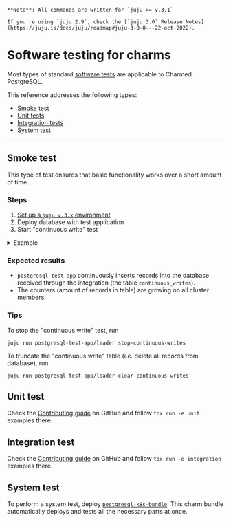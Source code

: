 


```{note}
**Note**: All commands are written for `juju >= v.3.1`

If you're using `juju 2.9`, check the [`juju 3.0` Release Notes](https://juju.is/docs/juju/roadmap#juju-3-0-0---22-oct-2022).
```

# Software testing for charms

Most types of standard [software tests](https://en.wikipedia.org/wiki/Software_testing) are applicable to Charmed PostgreSQL.

This reference addresses the following types:

* [Smoke test](#smoke)
* [Unit tests](#unit)
* [Integration tests](#integration)
* [System test](#system)

---

<!--TODO: table with other test types
Smoke: 
[u]Complexity[/u]: trivial<br/>
[u]Speed[/u]: fast<br/>

Unit: ...
-->

## Smoke test
This type of test ensures that basic functionality works over a short amount of time.
### Steps
1. [Set up a `juju v.3.x` environment](/tutorial/1-set-up-environment)
2. Deploy database with test application
3. Start "continuous write" test

<details><summary>Example</summary>

```shell
juju add-model smoke-test

juju deploy postgresql-k8s --trust --channel 14/edge
juju scale-application postgresql-k8s 3 # (optional)

juju deploy postgresql-test-app
juju integrate postgresql-test-app:first-database postgresql-k8s

# Start "continuous write" test:
juju run postgresql-test-app/leader start-continuous-writes

export user=operator
export pass=$(juju run postgresql-k8s/leader get-password username=${user} | yq '.. | select(. | has("password")).password')
export relname=first-database
export ip=$(juju show-unit postgresql-k8s/0 --endpoint database | yq '.. | select(. | has("public-address")).public-address')
export db=$(juju show-unit postgresql-k8s/0 --endpoint database | yq '.. | select(. | has("database")).database')
export relid=$(juju show-unit postgresql-k8s/0 --endpoint database | yq '.. | select(. | has("relation-id")).relation-id')
export query="select count(*) from continuous_writes"

watch -n1 -x juju run postgresql-test-app/leader run-sql dbname=${db} query="${query}" relation-id=${relid} relation-name=${relname}

# OR

watch -n1 -x juju ssh --container postgresql postgresql-k8s/leader "psql postgresql://${user}:${pass}@${ip}:5432/${db} -c \"${query}\""

# Watch that the counter is growing!
```
</details>

### Expected results
* `postgresql-test-app` continuously inserts records into the database received through the integration (the table `continuous_writes`).
* The counters (amount of records in table) are growing on all cluster members

### Tips
To stop the "continuous write" test, run
```shell
juju run postgresql-test-app/leader stop-continuous-writes
```
To truncate the "continuous write" table (i.e. delete all records from database), run
```shell
juju run postgresql-test-app/leader clear-continuous-writes
```

## Unit test
Check the [Contributing guide](https://github.com/canonical/postgresql-k8s-operator/blob/main/CONTRIBUTING.md#testing) on GitHub and follow `tox run -e unit` examples there.

## Integration test
Check the [Contributing guide](https://github.com/canonical/postgresql-k8s-operator/blob/main/CONTRIBUTING.md#testing) on GitHub and follow `tox run -e integration` examples there.

## System test
To perform a system test, deploy [`postgresql-k8s-bundle`](https://charmhub.io/postgresql-k8s-bundle). This charm bundle automatically deploys and tests all the necessary parts at once.

